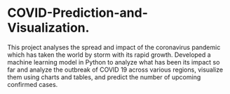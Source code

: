 # COVID-Prediction-and-Visualization.
This project analyses the spread and impact of the coronavirus pandemic which has taken the world by storm with its rapid growth. 
Developed a machine learning model in Python to analyze what has been its impact so far and analyze the outbreak of COVID 19 across various regions, visualize them using charts and tables, and predict the number of upcoming confirmed cases. 
